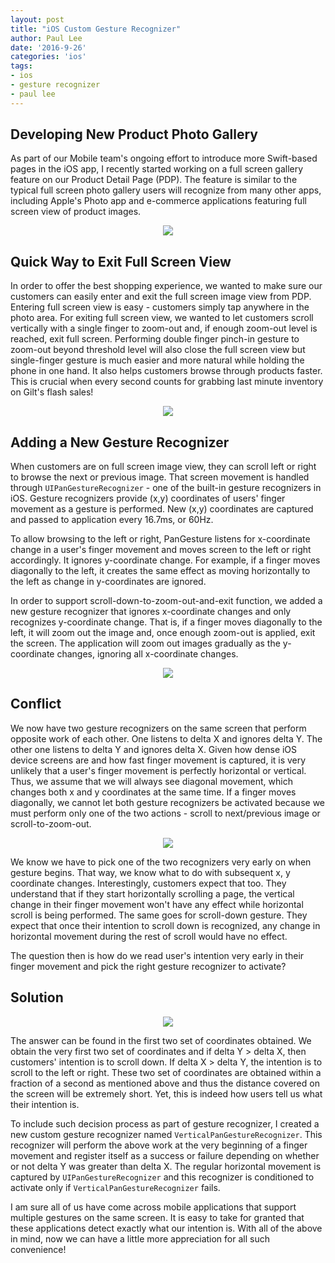 ```yaml
---
layout: post
title: "iOS Custom Gesture Recognizer"
author: Paul Lee
date: '2016-9-26'
categories: 'ios'
tags:
- ios
- gesture recognizer
- paul lee
---
```


## Developing New Product Photo Gallery
As part of our Mobile team's ongoing effort to introduce more Swift-based pages in the iOS app, I recently started working on a full screen gallery feature on our Product Detail Page (PDP). The feature is similar to the typical full screen photo gallery users will recognize from many other apps, including Apple's Photo app and e-commerce applications featuring full screen view of product images.

<p align="center">
<img src="http://i.imgur.com/22y1I2Y.jpg">
</p>

## Quick Way to Exit Full Screen View
In order to offer the best shopping experience, we wanted to make sure our customers can easily enter and exit the full screen image view from PDP. Entering full screen view is easy - customers simply tap anywhere in the photo area. For exiting full screen view, we wanted to let customers scroll vertically with a single finger to zoom-out and, if enough zoom-out level is reached, exit full screen. Performing double finger pinch-in gesture to zoom-out beyond threshold level will also close the full screen view but single-finger gesture is much easier and more natural while holding the phone in one hand. It also helps customers browse through products faster. This is crucial when every second counts for grabbing last minute inventory on Gilt's flash sales!

<p align="center">
<img src="http://i.imgur.com/C12f7Bs.jpg">
</p>

## Adding a New Gesture Recognizer

When customers are on full screen image view, they can scroll left or right to browse the next or previous image. That screen movement is handled through `UIPanGestureRecognizer` - one of the built-in gesture recognizers in iOS. Gesture recognizers provide (x,y) coordinates of users' finger movement as a gesture is performed. New (x,y) coordinates are captured and passed to application every 16.7ms, or 60Hz. 

To allow browsing to the left or right, PanGesture listens for x-coordinate change in a user's finger movement and moves screen to the left or right accordingly. It ignores y-coordinate change. For example, if a finger moves diagonally to the left, it creates the same effect as moving horizontally to the left as change in y-coordinates are ignored.

In order to support scroll-down-to-zoom-out-and-exit function, we added a new gesture recognizer that ignores x-coordinate changes and only recognizes y-coordinate change. That is, if a finger moves diagonally to the left, it will zoom out the image and, once enough zoom-out is applied, exit the screen. The application will zoom out images gradually as the y-coordinate changes, ignoring all x-coordinate changes.

<p align="center">
<img src="http://i.imgur.com/r0kyaq2.jpg">
</p>

## Conflict
We now have two gesture recognizers on the same screen that perform opposite work of each other. One listens to delta X and ignores delta Y. The other one listens to delta Y and ignores delta X. Given how dense iOS device screens are and how fast finger movement is captured, it is very unlikely that a user's finger movement is perfectly horizontal or vertical. Thus, we assume that we will always see diagonal movement, which changes both x and y coordinates at the same time. If a finger moves diagonally, we cannot let both gesture recognizers be activated because we must perform only one of the two actions - scroll to next/previous image or scroll-to-zoom-out.

<p align="center">
<img src="http://i.imgur.com/ewJasL2.jpg">
</p>

We know we have to pick one of the two recognizers very early on when gesture begins. That way, we know what to do with subsequent x, y coordinate changes. Interestingly, customers expect that too. They understand that if they start horizontally scrolling a page, the vertical change in their finger movement won't have any effect while horizontal scroll is being performed. The same goes for scroll-down gesture. They expect that once their intention to scroll down is recognized, any change in horizontal movement during the rest of scroll would have no effect.

The question then is how do we read user's intention very early in their finger movement and pick the right gesture recognizer to activate?

## Solution

<p align="center">
<img src="http://i.imgur.com/FrbvmmN.jpg">
</p>

The answer can be found in the first two set of coordinates obtained. We obtain the very first two set of coordinates and if delta Y >  delta X, then customers' intention is to scroll down. If delta X > delta Y, the intention is to scroll to the left or right. These two set of coordinates are obtained within a fraction of a second as mentioned above and thus the distance covered on the screen will be extremely short. Yet, this is indeed how users tell us what their intention is.

To include such decision process as part of gesture recognizer, I created a new custom gesture recognizer named `VerticalPanGestureRecognizer`. This recognizer will perform the above work at the very beginning of a finger movement and register itself as a success or failure depending on whether or not delta Y was greater than delta X. The regular horizontal movement is captured by `UIPanGestureRecognizer` and this recognizer is conditioned to activate only if `VerticalPanGestureRecognizer` fails.

I am sure all of us have come across mobile applications that support multiple gestures on the same screen. It is easy to take for granted that these applications detect exactly what our intention is. With all of the above in mind, now we can have a little more appreciation for all such convenience!
